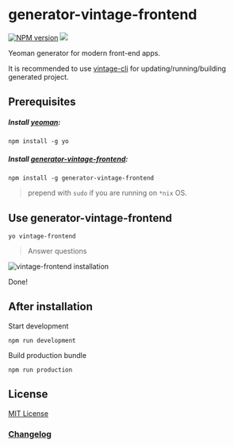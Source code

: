 # generator-vintage-frontend

[![NPM version][npm-image]][npm-url]
![][license-url]

Yeoman generator for modern front-end apps.

It is recommended to use [vintage-cli](https://github.com/Inspired-by-Boredom/vintage-cli/) for updating/running/building generated project.

## Prerequisites

##### Install [yeoman](http://yeoman.io/):
`npm install -g yo`

##### Install [generator-vintage-frontend](https://www.npmjs.com/package/generator-vintage-frontend):
`npm install -g generator-vintage-frontend`

> prepend with `sudo` if you are running on `*nix` OS.

## Use generator-vintage-frontend

`yo vintage-frontend`

> Answer questions

![vintage-frontend installation](http://i.imgur.com/tMydbft.jpg "vintage-frontend questions")

Done!

## After installation

Start development

```
npm run development
```

Build production bundle

```
npm run production
```

## License

[MIT License](https://github.com/Inspired-by-Boredom/generator-vintage-frontend/blob/master/LICENSE)

[npm-url]: https://www.npmjs.com/package/generator-vintage-frontend
[npm-image]: https://badge.fury.io/js/generator-vintage-frontend.svg
[license-url]: https://img.shields.io/npm/l/express.svg

### [Changelog](https://github.com/Inspired-by-Boredom/generator-vintage-frontend/blob/master/CHANGELOG.md)